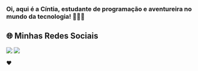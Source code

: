 ### Oi, aqui é a Cíntia, estudante de programação e aventureira no mundo da tecnologia! 👩🏽‍💻

## 🌐 Minhas Redes Sociais
  
<div> 
  <a href="https://www.instagram.com/cintia_confessor" target="_blank"><img src="https://img.shields.io/badge/-Instagram-%23E4405F?style=for-the-badge&logo=instagram&logoColor=white" target="_blank"></a>
  <a href="https://www.linkedin.com/in/cintiaconfessor" target="_blank"><img src="https://img.shields.io/badge/-LinkedIn-%230077B5?style=for-the-badge&logo=linkedin&logoColor=white" target="_blank"></a> 
</div>

❤️

